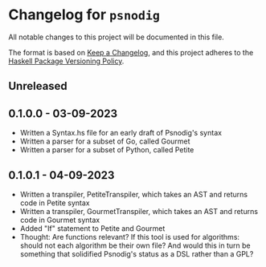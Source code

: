 # Changelog for `psnodig`

All notable changes to this project will be documented in this file.

The format is based on [Keep a Changelog](https://keepachangelog.com/en/1.0.0/),
and this project adheres to the
[Haskell Package Versioning Policy](https://pvp.haskell.org/).

## Unreleased

## 0.1.0.0 - 03-09-2023

- Written a Syntax.hs file for an early draft of Psnodig's syntax
- Written a parser for a subset of Go, called Gourmet
- Written a parser for a subset of Python, called Petite

## 0.1.0.1 - 04-09-2023

- Written a transpiler, PetiteTranspiler, which takes an AST and returns code in Petite syntax
- Written a transpiler, GourmetTranspiler, which takes an AST and returns code in Gourmet syntax
- Added "If" statement to Petite and Gourmet
- Thought: Are functions relevant? If this tool is used for algorithms: should not each algorithm be their own file? And would this in turn be something that solidified Psnodig's status as a DSL rather than a GPL?
